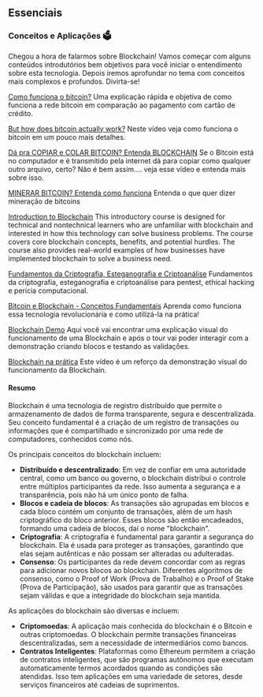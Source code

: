 ## Essenciais
### Conceitos e Aplicações 🗳️

Chegou a hora de falarmos sobre Blockchain! Vamos começar com alguns conteúdos introdutórios bem objetivos para você iniciar o entendimento sobre esta tecnologia. Depois iremos aprofundar no tema com conceitos mais complexos e profundos. Divirta-se!

[Como funciona o bitcoin?](https://www.youtube.com/watch?v=SzAuB2FG79A&ab_channel=BBCNews)
Uma explicação rápida e objetiva de como funciona a rede bitcoin em comparação ao pagamento com cartão de crédito.

[But how does bitcoin actually work?](https://www.youtube.com/watch?v=bBC-nXj3Ng4)
Neste vídeo veja como funciona o bitcoin em um pouco mais detalhes.

[Dá pra COPIAR e COLAR BITCOIN? Entenda BLOCKCHAIN](https://www.youtube.com/watch?v=0Mt16eeCv78&ab_channel=ManualdoMundo)
Se o Bitcoin está no computador e é transmitido pela internet dá para copiar como qualquer outro arquivo, certo? Não é bem assim.... veja esse vídeo e entenda mais sobre isso.

[MINERAR BITCOIN? Entenda como funciona](https://www.youtube.com/watch?v=neK8MtkySKU&ab_channel=ManualdoMundo)
Entenda o que quer dizer mineração de bitcoins

[Introduction to Blockchain](https://explore.skillbuilder.aws/learn/course/internal/view/elearning/462/introduction-to-blockchain)
This introductory course is designed for technical and nontechnical learners who are unfamiliar with blockchain and interested in how this technology can solve business problems. The course covers core blockchain concepts, benefits, and potential hurdles. The course also provides real-world examples of how businesses have implemented blockchain to solve a business need.

[Fundamentos da Criptografia, Esteganografia e Criptoanálise](udemy.com/course/fundamentos-da-criptografia/learn/lecture/24722596?learning_path_id=3851832#overview)
Fundamentos da criptografia, esteganografia e criptoanálise para pentest, ethical hacking e perícia computacional.

[Bitcoin e Blockchain - Conceitos Fundamentais](https://compassuol.udemy.com/course/bitcoin-e-blockchain-conceitos-fundamentais/learn/lecture/8955710?learning_path_id=3851832#overview)
Aprenda como funciona essa tecnologia revolucionária e como utilizá-la na prática!

[Blockchain Demo](https://blockchaindemo.io/)
Aqui você vai encontrar uma explicação visual do funcionamento de uma Blockchain e após o tour vai poder interagir com a demonstração criando blocos e testando as validações.

[Blockchain na prática](https://www.youtube.com/watch?v=7C4WLunfW3E)
Este vídeo é um reforço da demonstração visual do funcionamento da Blockchain.

#### Resumo
Blockchain é uma tecnologia de registro distribuído que permite o armazenamento de dados de forma transparente, segura e descentralizada. Seu conceito fundamental é a criação de um registro de transações ou informações que é compartilhado e sincronizado por uma rede de computadores, conhecidos como nós.

Os principais conceitos do blockchain incluem:

- **Distribuído e descentralizado**: Em vez de confiar em uma autoridade central, como um banco ou governo, o blockchain distribui o controle entre múltiplos participantes da rede. Isso aumenta a segurança e a transparência, pois não há um único ponto de falha.
- **Blocos e cadeia de blocos**: As transações são agrupadas em blocos e cada bloco contém um conjunto de transações, além de um hash criptográfico do bloco anterior. Esses blocos são então encadeados, formando uma cadeia de blocos, daí o nome "blockchain".
- **Criptografia**: A criptografia é fundamental para garantir a segurança do blockchain. Ela é usada para proteger as transações, garantindo que elas sejam autênticas e não possam ser alteradas ou adulteradas.
- **Consenso**: Os participantes da rede devem concordar com as regras para adicionar novos blocos ao blockchain. Diferentes algoritmos de consenso, como o Proof of Work (Prova de Trabalho) e o Proof of Stake (Prova de Participação), são usados para garantir que as transações sejam válidas e que a integridade do blockchain seja mantida.

As aplicações do blockchain são diversas e incluem:

- **Criptomoedas**: A aplicação mais conhecida do blockchain é o Bitcoin e outras criptomoedas. O blockchain permite transações financeiras descentralizadas, sem a necessidade de intermediários como bancos.
- **Contratos Inteligentes**: Plataformas como Ethereum permitem a criação de contratos inteligentes, que são programas autônomos que executam automaticamente termos acordados quando as condições são atendidas. Isso tem aplicações em uma variedade de setores, desde serviços financeiros até cadeias de suprimentos.
